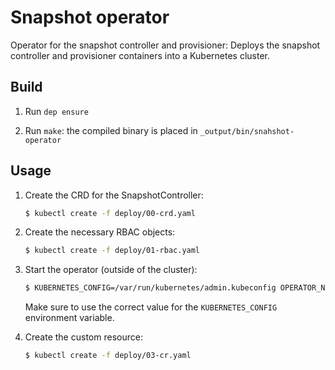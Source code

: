 # Snapshot operator
Operator for the snapshot controller and provisioner: Deploys the snapshot controller and provisioner containers into a
Kubernetes cluster.

## Build

1. Run `dep ensure`

2. Run `make`: the compiled binary is placed in `_output/bin/snahshot-operator`

## Usage
1. Create the CRD for the SnapshotController:
   ```bash
   $ kubectl create -f deploy/00-crd.yaml
   ```

2. Create the necessary RBAC objects:
   ```bash
   $ kubectl create -f deploy/01-rbac.yaml
   ```

4. Start the operator (outside of the cluster):
   ```bash
   $ KUBERNETES_CONFIG=/var/run/kubernetes/admin.kubeconfig OPERATOR_NAME="snapshot-operator" WATCH_NAMESPACE="default" _output/bin/snapshot-operator
   ```
   Make sure to use the correct value for the `KUBERNETES_CONFIG` environment variable.

5. Create the custom resource:
   ```bash
   $ kubectl create -f deploy/03-cr.yaml
   ```
